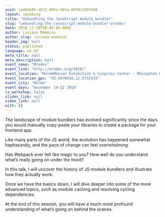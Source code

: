 ```yaml
---
uuid: 1ad8ab86-eb72-4d5a-901a-8d70c209f648
layout: speaking
title: "Unbundling the JavaScript module bundler"
slug: "unbundling-the-javascript-module-bundler-oredev"
date: 2018-11-20T00:00:00.000Z
author: Luciano Mammino
author_slug: luciano-mammino
header_img: null
status: published
language: en_US
meta_title: null
meta_description: null
event_name: "Øredev"
event_link: "http://oredev.org/2018/"
event_location: "MalmöMässan Exhibition & Congress Center - Mässgatan 6, 215 32 Malmö, Sweden"
event_location_gps: "55.5670018,12.9752333"
event_city: "Malmo"
event_days: "November 19-22 2018"
is_workshop: false
slides_link: null
video_link: null
with: []
---
```


The landscape of module bundlers has evolved significantly since the days you would manually copy-paste your libraries to create a package for your frontend app.

Like many parts of the JS world, the evolution has happened somewhat haphazardly, and the pace of change can feel overwhelming.

Has Webpack ever felt like magic to you? How well do you understand what’s really going on under the hood?

In this talk, I will uncover the history of JS module bundlers and illustrate how they actually work.

Once we have the basics down, I will dive deeper into some of the more advanced topics, such as module caching and resolving cycling dependencies.

At the end of this session, you will have a much more profound understanding of what’s going on behind the scenes.
